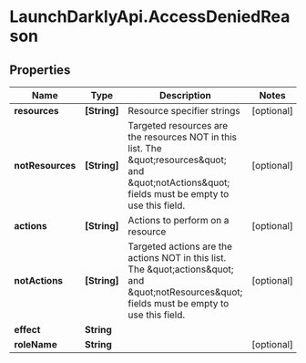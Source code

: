 # LaunchDarklyApi.AccessDeniedReason

## Properties

Name | Type | Description | Notes
------------ | ------------- | ------------- | -------------
**resources** | **[String]** | Resource specifier strings | [optional] 
**notResources** | **[String]** | Targeted resources are the resources NOT in this list. The \&quot;resources\&quot; and \&quot;notActions\&quot; fields must be empty to use this field. | [optional] 
**actions** | **[String]** | Actions to perform on a resource | [optional] 
**notActions** | **[String]** | Targeted actions are the actions NOT in this list. The \&quot;actions\&quot; and \&quot;notResources\&quot; fields must be empty to use this field. | [optional] 
**effect** | **String** |  | 
**roleName** | **String** |  | [optional] 


